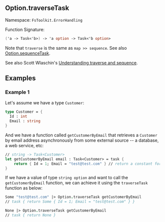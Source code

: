 ## Option.traverseTask

Namespace: `FsToolkit.ErrorHandling`

Function Signature:

```fsharp
('a -> Task<'b>) -> 'a option -> Task<'b option>
```

Note that `traverse` is the same as `map >> sequence`. See also [Option.sequenceTask](sequenceTask.md).

See also Scott Wlaschin's [Understanding traverse and sequence](https://fsharpforfunandprofit.com/posts/elevated-world-4/).

## Examples

### Example 1

Let's assume we have a type `Customer`:

```fsharp
type Customer = {
  Id : int
  Email : string
}
```

And we have a function called `getCustomerByEmail` that retrieves a `Customer` by email address asynchronously from some external source -- a database, a web service, etc:

```fsharp
// string -> Task<Customer>
let getCustomerByEmail email : Task<Customer> = task {
    return { Id = 1; Email = "test@test.com" } // return a constant for simplicity
}
```

If we have a value of type `string option` and want to call the `getCustomerByEmail` function, we can achieve it using the `traverseTask` function as below:

```fsharp
Some "test@test.com" |> Option.traverseTask getCustomerByEmail
// task { return Some { Id = 1; Email = "test@test.com" } }

None |> Option.traverseTask getCustomerByEmail
// task { return None }
```
